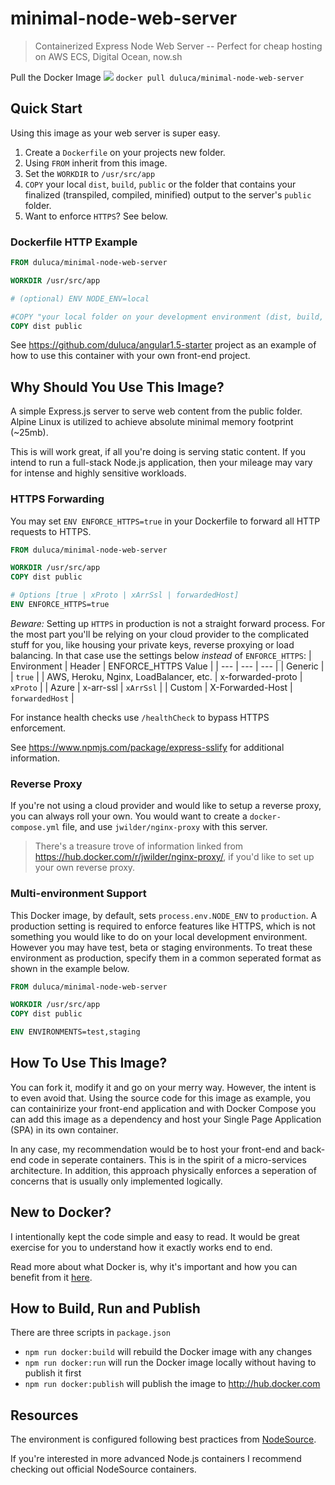 # minimal-node-web-server
> Containerized Express Node Web Server -- Perfect for cheap hosting on AWS ECS, Digital Ocean, now.sh

Pull the Docker Image [![](https://images.microbadger.com/badges/version/duluca/minimal-node-web-server.svg)](https://microbadger.com/images/duluca/minimal-node-web-server "Get your own version badge on microbadger.com") `docker pull duluca/minimal-node-web-server`

## Quick Start
Using this image as your web server is super easy.
1. Create a `Dockerfile` on your projects new folder.
2. Using `FROM` inherit from this image.
3. Set the `WORKDIR` to `/usr/src/app`
4. `COPY` your local `dist`, `build`, `public` or the folder that contains your finalized (transpiled, compiled, minified) output to the server's `public` folder.
5. Want to enforce `HTTPS`? See below.

### Dockerfile HTTP Example
```Dockerfile
FROM duluca/minimal-node-web-server

WORKDIR /usr/src/app

# (optional) ENV NODE_ENV=local

#COPY "your local folder on your development environment (dist, build, public, etc)" "server's public content folder inside the container (public)"
COPY dist public
```

See https://github.com/duluca/angular1.5-starter project as an example of how to use this container with your own front-end project.

## Why Should You Use This Image?
A simple Express.js server to serve web content from the public folder. Alpine Linux is utilized to achieve absolute minimal memory footprint (~25mb).

This is will work great, if all you're doing is serving static content. If you intend to run a full-stack Node.js application, then your mileage may vary for intense and highly sensitive workloads.

### HTTPS Forwarding
You may set `ENV ENFORCE_HTTPS=true` in your Dockerfile to forward all HTTP requests to HTTPS.

```Dockerfile
FROM duluca/minimal-node-web-server

WORKDIR /usr/src/app
COPY dist public

# Options [true | xProto | xArrSsl | forwardedHost]
ENV ENFORCE_HTTPS=true
```
_Beware:_ Setting up `HTTPS` in production is not a straight forward process. For the most part you'll be relying on your cloud provider to the complicated stuff for you, like housing your private keys, reverse proxying or load balancing. In that case use the settings below *instead* of `ENFORCE_HTTPS`:
| Environment | Header | ENFORCE_HTTPS Value |
| --- | --- | --- |
| Generic |   | `true` |
| AWS, Heroku, Nginx, LoadBalancer, etc. | x-forwarded-proto | `xProto` |
| Azure | x-arr-ssl | `xArrSsl` |
| Custom | X-Forwarded-Host | `forwardedHost` |

For instance health checks use `/healthCheck` to bypass HTTPS enforcement.

See https://www.npmjs.com/package/express-sslify for additional information.

### Reverse Proxy
If you're not using a cloud provider and would like to setup a reverse proxy, you can always roll your own. You would want to create a `docker-compose.yml` file, and use `jwilder/nginx-proxy` with this server.

> There's a treasure trove of information linked from https://hub.docker.com/r/jwilder/nginx-proxy/, if you'd like to set up your own reverse proxy.

### Multi-environment Support
This Docker image, by default, sets `process.env.NODE_ENV` to `production`. A production setting is required to enforce features like HTTPS, which is not something you would like to do on your local development environment. However you may have test, beta or staging environments. To treat these environment as production, specify them in a common seperated format as shown in the example below.

```Dockerfile
FROM duluca/minimal-node-web-server

WORKDIR /usr/src/app
COPY dist public

ENV ENVIRONMENTS=test,staging
```

## How To Use This Image?
You can fork it, modify it and go on your merry way. However, the intent is to even avoid that. Using the source code for this image as example, you can containirize your front-end application and with Docker Compose you can add this image as a dependency and host your Single Page Application (SPA) in its own container.

In any case, my recommendation would be to host your front-end and back-end code in seperate containers. This is in the spirit of a micro-services architecture. In addition, this approach physically enforces a seperation of concerns that is usually only implemented logically.

## New to Docker?
I intentionally kept the code simple and easy to read. It would be great exercise for you to understand how it exactly works end to end.

Read more about what Docker is, why it's important and how you can benefit from it [here](https://gist.github.com/duluca/25de70e41347f38b2283ef90ed69840a).

## How to Build, Run and Publish
There are three scripts in `package.json`
- `npm run docker:build` will rebuild the Docker image with any changes
- `npm run docker:run` will run the Docker image locally without having to publish it first
- `npm run docker:publish` will publish the image to http://hub.docker.com

## Resources
The environment is configured following best practices from [NodeSource](https://nodesource.com/blog/8-protips-to-start-killing-it-when-dockerizing-node-js/).

If you're interested in more advanced Node.js containers I recommend checking out official NodeSource containers.
